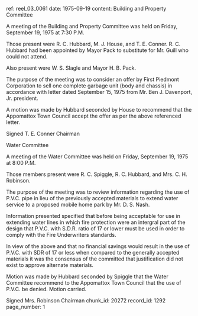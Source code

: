 ref: reel_03_0061
date: 1975-09-19
content: Building and Property Committee

A meeting of the Building and Property Committee was held on Friday, September 19, 1975 at 7:30 P.M.

Those present were R. C. Hubbard, M. J. House, and T. E. Conner. R. C. Hubbard had been appointed by Mayor Pack to substitute for Mr. Guill who could not attend.

Also present were W. S. Slagle and Mayor H. B. Pack.

The purpose of the meeting was to consider an offer by First Piedmont Corporation to sell one complete garbage unit (body and chassis) in accordance with letter dated September 15, 1975 from Mr. Ben J. Davenport, Jr. president.

A motion was made by Hubbard seconded by House to recommend that the Appomattox Town Council accept the offer as per the above referenced letter.

Signed T. E. Conner Chairman

Water Committee

A meeting of the Water Committee was held on Friday, September 19, 1975 at 8:00 P.M.

Those members present were R. C. Spiggle, R. C. Hubbard, and Mrs. C. H. Robinson.

The purpose of the meeting was to review information regarding the use of P.V.C. pipe in lieu of the previously accepted materials to extend water service to a proposed mobile home park by Mr. D. S. Nash.

Information presented specified that before being acceptable for use in extending water lines in which fire protection were an intergral part of the design that P.V.C. with S.D.R. ratio of 17 or lower must be used in order to comply with the Fire Underwriters standards.

In view of the above and that no financial savings would result in the use of P.V.C. with SDR of 17 or less when compared to the generally accepted materials it was the consensus of the committed that justification did not exist to approve alternate materials.

Motion was made by Hubbard seconded by Spiggle that the Water Committee recommend to the Appomattox Town Council that the use of P.V.C. be denied. Motion carried.

Signed Mrs. Robinson Chairman
chunk_id: 20272
record_id: 1292
page_number: 1

